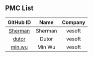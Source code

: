 ## PMC List

|                    GitHub ID                    |  Name  | Company |
| :---------------------------------------------: | :----: | :-----: |
| [Sherman](https://github.com/sherman-the-tank) |  Sherman  | vesoft |
| [dutor](https://github.com/dutor)|  Dutor  | vesoft |
| [min.wu](https://github.com/whitewum)| Min Wu | vesoft |